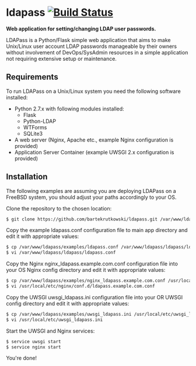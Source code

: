 ldapass [![Build Status](https://travis-ci.org/bartekrutkowski/ldapass.svg?branch=master)](https://travis-ci.org/bartekrutkowski/ldapass)
=======
**Web application for setting/changing LDAP user passwords.**

LDAPass is a Python/Flask simple web application that aims to make Unix/Linux user account LDAP passwords manageable by their owners without involvement of DevOps/SysAdmin resources in a simple application not requiring extensive setup or maintenance.

## Requirements

To run LDAPass on a Unix/Linux system you need the following software installed:

- Python 2.7.x with following modules installed:
  - Flask
  - Python-LDAP
  - WTForms
  - SQLite3
- A web server (Nginx, Apache etc., example Nginx configuration is provided)
- Application Server Container (example UWSGI 2.x configuration is provided)

## Installation

The following examples are assuming you are deploying LDAPass on a FreeBSD system, you should adjust your paths accordingly to your OS.

Clone the repository to the chosen location:

```sh
$ git clone https://github.com/bartekrutkowski/ldapass.git /var/www/ldapass
```

Copy the example ldapass.conf configuration file to main app directory and edit it with appropriate values:

```sh
$ cp /var/www/ldapass/examples/ldapass.conf /var/www/ldapass/ldapass/ldapass.conf
$ vi /var/www/ldapass/ldapass/ldapass.conf
```

Copy the Nginx nginx_ldapass.example.com.conf configuration file into your OS Nginx config directory and edit it with appropriate values:

```sh
$ cp /var/www/ldapass/examples/nginx_ldapass.example.com.conf /usr/local/etc/nginx/conf.d/ldapass.example.com.conf
$ vi /usr/local/etc/nginx/conf.d/ldapass.example.com.conf
```

Copy the UWSGI uwsgi_ldapass.ini configuration file into your OR UWSGI config directory and edit it with appropriate values:

```sh
$ cp /var/www/ldapass/examples/uwsgi_ldapass.ini /usr/local/etc/uwsgi_ldapass.ini
$ vi /usr/local/etc/uwsgi_ldapass.ini
```

Start the UWSGI and Nginx services:

```sh
$ service uwsgi start
$ service nginx start
```

You're done!
